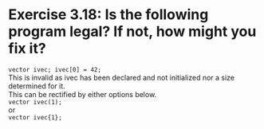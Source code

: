 # Exercise 3.18: Is the following program legal? If not, how might you fix it?

<code>vector<int> ivec;
ivec[0] = 42;</code>   
This is invalid as ivec has been declared and not initialized nor a size determined for it.   
This can be rectified by either options below.   
<code>vector<int> ivec(1);</code>   
or   
<code>vector<int> ivec{1};</code>   